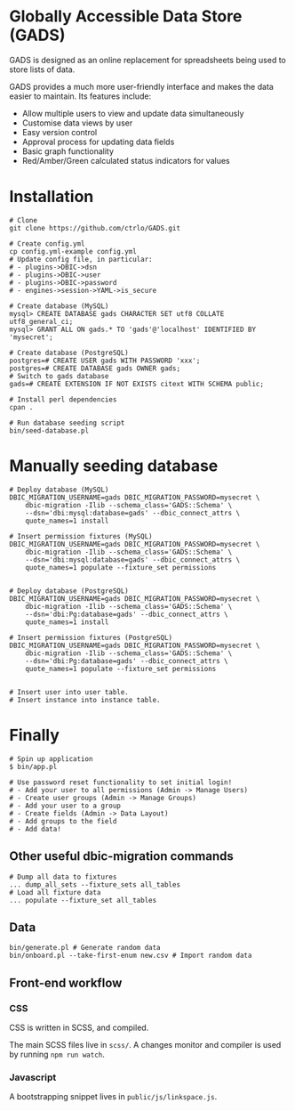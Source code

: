 Globally Accessible Data Store (GADS)
=====================================

GADS is designed as an online replacement for spreadsheets being used to store lists of data.

GADS provides a much more user-friendly interface and makes the data easier to maintain. Its features include:

- Allow multiple users to view and update data simultaneously
- Customise data views by user
- Easy version control
- Approval process for updating data fields
- Basic graph functionality
- Red/Amber/Green calculated status indicators for values

# Installation

```
# Clone
git clone https://github.com/ctrlo/GADS.git

# Create config.yml
cp config.yml-example config.yml
# Update config file, in particular:
# - plugins->DBIC->dsn
# - plugins->DBIC->user
# - plugins->DBIC->password
# - engines->session->YAML->is_secure

# Create database (MySQL)
mysql> CREATE DATABASE gads CHARACTER SET utf8 COLLATE utf8_general_ci;
mysql> GRANT ALL ON gads.* TO 'gads'@'localhost' IDENTIFIED BY 'mysecret';

# Create database (PostgreSQL)
postgres=# CREATE USER gads WITH PASSWORD 'xxx';
postgres=# CREATE DATABASE gads OWNER gads;
# Switch to gads database
gads=# CREATE EXTENSION IF NOT EXISTS citext WITH SCHEMA public;

# Install perl dependencies
cpan .

# Run database seeding script
bin/seed-database.pl
```

# Manually seeding database
```
# Deploy database (MySQL)
DBIC_MIGRATION_USERNAME=gads DBIC_MIGRATION_PASSWORD=mysecret \
    dbic-migration -Ilib --schema_class='GADS::Schema' \
    --dsn='dbi:mysql:database=gads' --dbic_connect_attrs \
    quote_names=1 install

# Insert permission fixtures (MySQL)
DBIC_MIGRATION_USERNAME=gads DBIC_MIGRATION_PASSWORD=mysecret \
    dbic-migration -Ilib --schema_class='GADS::Schema' \
    --dsn='dbi:mysql:database=gads' --dbic_connect_attrs \
    quote_names=1 populate --fixture_set permissions


# Deploy database (PostgreSQL)
DBIC_MIGRATION_USERNAME=gads DBIC_MIGRATION_PASSWORD=mysecret \
    dbic-migration -Ilib --schema_class='GADS::Schema' \
    --dsn='dbi:Pg:database=gads' --dbic_connect_attrs \
    quote_names=1 install

# Insert permission fixtures (PostgreSQL)
DBIC_MIGRATION_USERNAME=gads DBIC_MIGRATION_PASSWORD=mysecret \
    dbic-migration -Ilib --schema_class='GADS::Schema' \
    --dsn='dbi:Pg:database=gads' --dbic_connect_attrs \
    quote_names=1 populate --fixture_set permissions


# Insert user into user table.
# Insert instance into instance table.
```

# Finally

```
# Spin up application
$ bin/app.pl

# Use password reset functionality to set initial login!
# - Add your user to all permissions (Admin -> Manage Users)
# - Create user groups (Admin -> Manage Groups)
# - Add your user to a group
# - Create fields (Admin -> Data Layout)
# - Add groups to the field
# - Add data!
```

## Other useful dbic-migration commands
```
# Dump all data to fixtures
... dump_all_sets --fixture_sets all_tables
# Load all fixture data
... populate --fixture_set all_tables
```

## Data
```
bin/generate.pl # Generate random data
bin/onboard.pl --take-first-enum new.csv # Import random data
```

## Front-end workflow

### CSS
CSS is written in SCSS, and compiled.

The main SCSS files live in `scss/`. A changes monitor and compiler is used by running `npm run watch`.

### Javascript
A bootstrapping snippet lives in `public/js/linkspace.js`.
